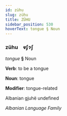 ```yaml
---
id: zühu
slug: zühu
title: ZÜHU
sidebar_position: 530
hoverText: tongue § Noun
---
```


### zühu&emsp;<span kind="abugida">ⱴʄɂʃ</span>

*tongue* **§** Noun

**Verb**: to be a tongue

**Noun**: tongue

**Modifier**: tongue-related

Albanian gjuhë undefined

*Albanian Language Family*